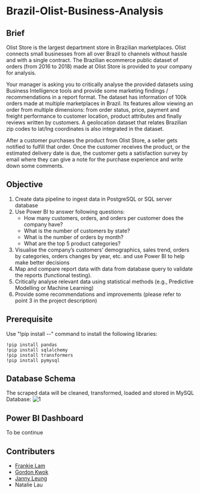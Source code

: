 # Brazil-Olist-Business-Analysis

## Brief
Olist Store is the largest department store in Brazilian marketplaces. Olist connects small businesses from all over Brazil to channels without hassle and with a single contract. The Brazilian ecommerce public dataset of orders (from 2016 to 2018) made at Olist Store is provided to your company for analysis.

Your manager is asking you to critically analyse the provided datasets using Business Intelligence tools and provide some marketing findings / recommendations in a report format. The dataset has information of 100k orders made at multiple marketplaces in Brazil. Its features allow viewing an order from multiple dimensions: from order status, price, payment and freight performance to customer location, product attributes and finally reviews written by customers. A geolocation dataset that relates Brazilian zip codes to lat/lng coordinates is also integrated in the dataset.

After a customer purchases the product from Olist Store, a seller gets notified to fulfill that order. Once the customer receives the product, or the estimated delivery date is due, the customer gets a satisfaction survey by email where they can give a note for the purchase experience and write down some comments.

## Objective
1. Create data pipeline to ingest data in PostgreSQL or SQL server database
2. Use Power BI to answer following questions:
    - How many customers, orders, and orders per customer does the company have?
    - What is the number of customers by state?
    - What is the number of orders by month?
    - What are the top 5 product categories?
3. Visualise the company’s customers’ demographics, sales trend, orders by categories, orders changes by year, etc. and use Power BI to help make better decisions
4. Map and compare report data with data from database query to validate the reports (functional testing).
5. Critically analyse relevant data using statistical methods (e.g., Predictive Modelling or Machine Learning)
6. Provide some recommendations and improvements (please refer to point 3 in the project description)


## Prerequisite
Use "!pip install --" command to install the following libraries:
```
!pip install pandas
!pip install sqlalchemy
!pip install transformers
!pip install pymysql
```

## Database Schema
The scraped data will be cleaned, transformed, loaded and stored in MySQL Database:
![1](https://user-images.githubusercontent.com/112631794/200159344-c0ffd689-1486-48a5-b060-1d513b77830c.png)


## Power BI Dashboard
To be continue


## Contributers
- [Frankie Lam](https://www.linkedin.com/in/frankie-lam-609732248/)
- [Gordon Kwok](https://www.linkedin.com/in/gordonkwokch/)
- [Janny Leung](https://www.linkedin.com/in/janny-leungjingyi/)
- Natalie Lau
